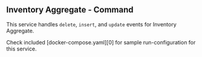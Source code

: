 Inventory Aggregate - Command
---

This service handles `delete`, `insert`, and `update` events for Inventory Aggregate.

Check included [docker-compose.yaml][0] for sample run-configuration for this service.
